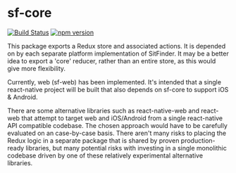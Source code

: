 # sf-core
[![Build Status](https://travis-ci.org/day-me-an/sf-core.svg?branch=master)](https://travis-ci.org/day-me-an/sf-core)
[![npm version](https://badge.fury.io/js/%40day-me-an%2Fsf-core.svg)](https://badge.fury.io/js/%40day-me-an%2Fsf-core)

This package exports a Redux store and associated actions. It is depended on by each separate platform implementation of SitFinder. It may be a better idea to export a 'core' reducer, rather than an entire store, as this would give more flexibility.

Currently, web (sf-web) has been implemented. It's intended that a single react-native project will be built that also depends on sf-core to support iOS & Android.

There are some alternative libraries such as react-native-web and react-web that attempt to target web and iOS/Android from a single react-native API compatible codebase. The chosen approach would have to be carefully evaluated on an case-by-case basis. There aren't many risks to placing the Redux logic in a separate package that is shared by proven production-ready libraries, but many potential risks with investing in a single monolithic codebase driven by one of these relatively experimental alternative libraries.
